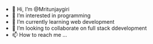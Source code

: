 - 👋 Hi, I’m @Mritunjaygiri
- 👀 I’m interested in programming 
- 🌱 I’m currently learning web development
- 💞️ I’m looking to collaborate on full stack ddevelopment
- 📫 How to reach me ...

<!---
Mritunjaygiri/Mritunjaygiri is a ✨ special ✨ repository because its `README.md` (this file) appears on your GitHub profile.
You can click the Preview link to take a look at your changes.
--->
